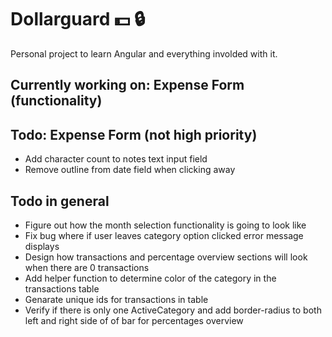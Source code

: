 # Dollarguard :dollar: :lock: 

Personal project to learn Angular and everything involded with it.

## Currently working on: Expense Form (functionality)

## Todo: Expense Form (not high priority)
- Add character count to notes text input field
- Remove outline from date field when clicking away

## Todo in general
- Figure out how the month selection functionality is going to look like
- Fix bug where if user leaves category option clicked error message displays
- Design how transactions and percentage overview sections will look when there are 0 transactions
- Add helper function to determine color of the category in the transactions table
- Genarate unique ids for transactions in table
- Verify if there is only one ActiveCategory and add border-radius to both left and right side of of bar for percentages overview